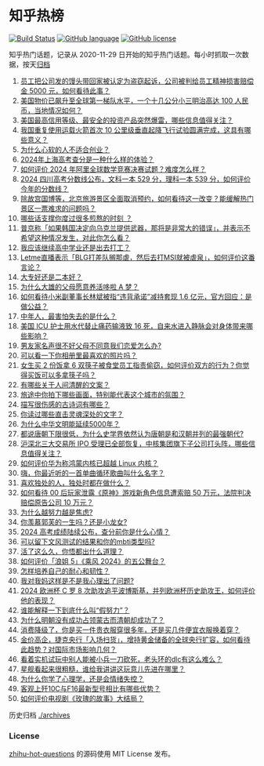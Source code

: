 # 知乎热榜
[![Build Status](https://github.com/ToWeLong/zhihu-hot-questions/workflows/CI/badge.svg)](https://github.com/ToWeLong/zhihu-hot-questions/actions)
[![GitHub language](https://img.shields.io/badge/language-golang-orange.svg)](https://golang.org/)
[![GitHub license](https://img.shields.io/github/license/ToWeLong/zhihu-hot-questions)](https://github.com/ToWeLong/zhihu-hot-questions/blob/main/LICENSE)

知乎热门话题，记录从 2020-11-29 日开始的知乎热门话题。每小时抓取一次数据，按天[归档](./archives)

<!-- BEGIN -->

1. [员工把公司发的馒头带回家被认定为盗窃起诉，公司被判给员工精神损害赔偿金 5000 元，如何看待此事？](https://www.zhihu.com/question/659491429)
1. [美国物价已飙升至全球第一梯队水平，一个十几公分小三明治高达 100 人民币，当地情况如何？](https://www.zhihu.com/question/659552465)
1. [美国最高信用等级、最安全的投资产品突然爆雷，哪些信息值得关注？](https://www.zhihu.com/question/659657792)
1. [我国重复使用运载火箭首次 10 公里级垂直起降飞行试验圆满完成，这具有哪些意义？](https://www.zhihu.com/question/659669205)
1. [为什么心软的人不适合创业？](https://www.zhihu.com/question/657177717)
1. [2024年上海高考查分是一种什么样的体验？](https://www.zhihu.com/question/605814458)
1. [如何评价 2024 年阿里全球数学竞赛决赛试题？难度怎么样？](https://www.zhihu.com/question/659607083)
1. [2024 四川高考分数线公布，文科一本 529 分，理科一本 539 分，如何评价今年的分数线？](https://www.zhihu.com/question/659678549)
1. [除故宫国博等，北京旅游景区全面取消预约，如何看待这一改变？能缓解热门景区一票难求的问题吗？](https://www.zhihu.com/question/659572376)
1. [哪些话支撑你度过很多煎熬的时刻 ？](https://www.zhihu.com/question/659603562)
1. [普京称「如果韩国决定向乌克兰提供武器，那将是非常大的错误」，并表示不希望这种情况发生，对此你怎么看？](https://www.zhihu.com/question/659504609)
1. [我应该继续高中学业还是出去打工？](https://www.zhihu.com/question/659594459)
1. [Letme直播表示「BLG打差队搁那虐，然后去打MSI就被虐泉」，如何评价这番言论？](https://www.zhihu.com/question/659663497)
1. [大专好还是二本好？](https://www.zhihu.com/question/659325928)
1. [为什么大雄的父母愿意养活哆啦 A 梦？](https://www.zhihu.com/question/545685021)
1. [如何看待小米副董事长林斌被指“违背承诺”减持套现 1.6 亿元，官方回应：是做公益？](https://www.zhihu.com/question/659503232)
1. [中年人，最害怕失去的是什么？](https://www.zhihu.com/question/659497903)
1. [美国 ICU 护士用水代替止痛药输液致 16 死，自来水进入静脉会对身体带来哪些影响？](https://www.zhihu.com/question/659594809)
1. [男友家名声很不好父母不同意我们恋爱怎么办?](https://www.zhihu.com/question/659419800)
1. [可以看一下你相册里最喜欢的照片吗？](https://www.zhihu.com/question/659449356)
1. [女生买 2 份饭拿 6 双筷子被食堂员工指责偷窃，如何评价双方的行为？你觉得买饭可以多拿筷子吗？](https://www.zhihu.com/question/659504028)
1. [有哪些关于人间清醒的文案？](https://www.zhihu.com/question/655320072)
1. [旅途中你拍下哪些画面，特别能代表这个城市的氛围？](https://www.zhihu.com/question/659403545)
1. [描写很伤感的古诗词有哪些？](https://www.zhihu.com/question/659628144)
1. [你读过哪些直击灵魂深处的文字？](https://www.zhihu.com/question/652567900)
1. [为什么中华文明能延续5000年？](https://www.zhihu.com/question/658293439)
1. [都说唐朝下限很低，为什么史学界依然认为唐朝是和汉朝并列的最强朝代?](https://www.zhihu.com/question/659356353)
1. [沪深北三大交易所 IPO 受理已全部恢复，中核集团旗下子公司打头阵，哪些信息值得关注？](https://www.zhihu.com/question/659612013)
1. [如何评价华为称鸿蒙内核已超越 Linux 内核？](https://www.zhihu.com/question/659531635)
1. [嗨，你最近听的一首单曲循环歌曲叫什么名字？](https://www.zhihu.com/question/657921930)
1. [喜欢独处的人，独处时都在做什么？](https://www.zhihu.com/question/659098418)
1. [如何看待 00 后玩家泄露《原神》游戏新角色信息遭索赔 50 万元，法院判决赔偿原告公司 10 万元？](https://www.zhihu.com/question/659594085)
1. [为什么越努力越是焦虑?](https://www.zhihu.com/question/659545322)
1. [你羡慕郭芙的一生吗？还是小龙女?](https://www.zhihu.com/question/658310352)
1. [2024 高考成绩陆续公布，查分前你是什么心情？](https://www.zhihu.com/question/659510528)
1. [可以留下文风测试的结果和你的mbti类型吗?](https://www.zhihu.com/question/659629776)
1. [活了这么久，你悟都出什么道理？](https://www.zhihu.com/question/534190254)
1. [如何评价「浪姐 5」《乘风 2024》的五公舞台？](https://www.zhihu.com/question/659495486)
1. [怎样培养自己的耐心和韧性？](https://www.zhihu.com/question/659344772)
1. [我对我妈这样是不是我心理出了问题?](https://www.zhihu.com/question/659146432)
1. [2024 欧洲杯 C 罗 8 次助攻追平波博斯基，并列欧洲杯历史助攻王，如何评价他的表现？](https://www.zhihu.com/question/659653499)
1. [谁能解释一下到底什么叫“假努力”？](https://www.zhihu.com/question/442259394)
1. [为什么明朝没有成功占领蒙古而清朝却成功了？](https://www.zhihu.com/question/659149890)
1. [消费降级了，你是买一件贵衣服穿很多年，还是买几件便宜衣服换着穿？](https://www.zhihu.com/question/659654065)
1. [金价高企，捷克央行「入场扫货」，增持黄金储备的全球央行扩容，如何看待此趋势？对国际市场影响几何？](https://www.zhihu.com/question/659575126)
1. [看着实机试玩中别人能被小兵一刀砍死，老头环的dlc有这么难么？](https://www.zhihu.com/question/659334412)
1. [星舰看起来很粗糙，谁给我讲讲这玩意儿先进在哪里？](https://www.zhihu.com/question/656308754)
1. [为什么你学了心理学，还是会情绪失控？](https://www.zhihu.com/question/659106309)
1. [客观上歼10C与F16最新型号相比有哪些优势？](https://www.zhihu.com/question/659442397)
1. [如何评价电视剧《玫瑰的故事》大结局？](https://www.zhihu.com/question/659606300)

<!-- END -->

历史归档 [./archives](./archives)


### License
[zhihu-hot-questions](https://github.com/towelong/zhihu-hot-questions) 的源码使用 MIT License 发布。